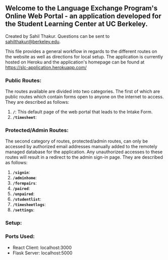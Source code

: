 ## Welcome to the Language Exchange Program's Online Web Portal - an application developed for the Student Learning Center at UC Berkeley.
Created by Sahil Thakur. Questions can be sent to sahilthakur@berkeley.edu.

This file provides a general workflow in regards to the different routes on the website as well as directions for local setup. 
The application is currently hosted on Heroku and the application's homepage can be found at https://slc-application.herokuapp.com/
### Public Routes:
The routes available are divided into two categories. The first of which are public routes which contain forms open to anyone on the internet to access. They are described as follows:

1.  **`/`**: This default page of the web portal that leads to the Intake Form.
2.   **`/timesheet`**:

### Protected/Admin Routes:
The second category of routes, protected/admin routes, can only be accessed by authorized email addresses manually added to the remotely managed database for the application. Any unauthorized accesses to these routes will result in a redirect to the admin sign-in page. They are described as follows:  

1.  **`/signin`**: 
2.  **`/adminhome`**:
3.  **`/formpairs`**: 
4.  **`/paired`**:
5.  **`/unpaired`**:
6.  **`/studentlist`**:
7.  **`/timesheetlogs`**:
8.  **`/settings`**:

### Setup:

### Ports Used:
- React Client: localhost:3000
- Flask Server: localhost:5000
  
